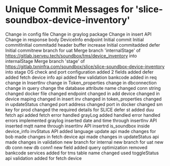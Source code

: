 # Unique Commit Messages for 'slice-soundbox-device-inventory'
Change in config file
Change in graylog package
Change in insert API
Change in response body
DeviceInfo endpoint
Initial commit
Initial commitInitial commitadd header buffer increase
Initial commitadded defer
Initial commitnew branch for uat
Merge branch 'internalStage' of https://gitlab.iserveu.tech/soundbox/tms/device_inventory into internalStage
Merge branch 'stage' of https://gitlab.txninfra.com/soundbox/slice/slice-soundbox-device-inventory into stage
OS check and port configuration
added 2 fields
added defer
added fetch device info api
added few validation
bankcode added in req
change in InsertInv
change in Token_properties
change in dbconnection
change in query
change the database attribute name
changed conn string
changed docker file
changed endpoint
changed in add device
changed in device maping
changed in insert inv
changed in token_properties
changed in updateStatus
changed port address
changed port in docker
changed sm key for prod
changed the required details for SLICE
defer st added
duu
fetch api added
fetch error handled
grayLog added
handled error
handled errors
implemented graylog
inserted date and time through insertInv API
inserted mqtt name through  insertInv API
insertrd is_soundbox inside device_info
invStatus API added
language update api
made changes for bob
made changes in fetch device api
made changes in updateStatus api
made changes in validation
new branch for internal
new branch for uat
new db conn
new db conn1
new field added
query optimization
removed bankcode
services added for tms
table name changed
used toggleStatus api
validation added for fetch device

